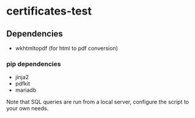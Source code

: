 # certificates-test
## Dependencies
- wkhtmltopdf (for html to pdf conversion)
### pip dependencies
- jinja2
- pdfkit
- mariadb

Note that SQL queries are run from a local server, configure the script to your own needs.

